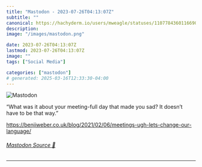 ```yaml
---
title: "Mastodon - 2023-07-26T04:13:07Z"
subtitle: ""
canonical: https://hachyderm.io/users/mweagle/statuses/110778436011669096
description:
image: "/images/mastodon.png"

date: 2023-07-26T04:13:07Z
lastmod: 2023-07-26T04:13:07Z
image: ""
tags: ["Social Media"]

categories: ["mastodon"]
# generated: 2025-03-16T12:33:30-04:00
---
```

![Mastodon](/images/mastodon.png)

<p>“What was it about your meeting-full day that made you sad? It doesn’t have to be that way.”</p><p><a href="https://benjiweber.co.uk/blog/2021/02/06/meetings-ugh-lets-change-our-language/" target="_blank" rel="nofollow noopener noreferrer" translate="no"><span class="invisible">https://</span><span class="ellipsis">benjiweber.co.uk/blog/2021/02/</span><span class="invisible">06/meetings-ugh-lets-change-our-language/</span></a></p>


###### [Mastodon Source 🐘](https://hachyderm.io/@mweagle/110778436011669096)

___
